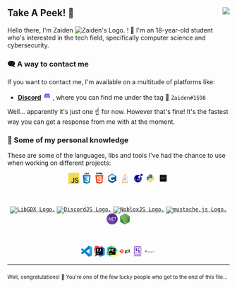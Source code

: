 ## Take A Peek! 👀 <img align="right" src="https://komarev.com/ghpvc/?username=Synceratus&style=flat&label=PEEKERS!&color=07a892">

Hello there, I'm Zaiden  <span><img height="18" alt="Zaiden's Logo." title="Zaiden the pro c:" src="https://avatars.githubusercontent.com/u/65905477"></span> ! 👋 I'm an 18-year-old student who's interested in the tech field, specifically computer science and cybersecurity.

### 🗨️ A way to contact me

If you want to contact me, I'm available on a multitude of platforms like:

- [**Discord**](https://discord.com/) <span><img height="18" alt="Discord Logo." title="Discord" src="https://raw.githubusercontent.com/github/explore/2a3ce46f963399611d8e2054bb0ce9a4b539296a/topics/discord/discord.png"></spam> , where you can find me under the tag 🔗 `Zaiden#1598`

Well... apparently it's just one ☝️ for now. However that's fine! It's the fastest way you can get a response from me with at the moment.

### 🧠 Some of my personal knowledge

These are some of the languages, libs and tools I've had the chance to use when working on different projects:

<p align="center">
  <a href="https://github.com/topics/javascript"><code><img height="25" alt="JavaScript Logo." title="JavaScript" src="https://raw.githubusercontent.com/github/explore/80688e429a7d4ef2fca1e82350fe8e3517d3494d/topics/javascript/javascript.png"></code></a>
  <a href="https://github.com/topics/css"><code><img height="25" alt="CSS Logo." title="CSS" src="https://raw.githubusercontent.com/github/explore/80688e429a7d4ef2fca1e82350fe8e3517d3494d/topics/css/css.png"></code></a>
  <a href="https://github.com/topics/html"><code><img height="25" alt="HTML Logo." title="HTML" src="https://raw.githubusercontent.com/github/explore/80688e429a7d4ef2fca1e82350fe8e3517d3494d/topics/html/html.png"></code></a>
  <a href="https://github.com/topics/c"><code><img height="25" alt="C Logo." title="C" src="https://raw.githubusercontent.com/github/explore/f3e22f0dca2be955676bc70d6214b95b13354ee8/topics/c/c.png"></code></a>
  <a href="https://github.com/topics/java"><code><img height="25" alt="Java Logo." title="Java" src="https://raw.githubusercontent.com/github/explore/5b3600551e122a3277c2c5368af2ad5725ffa9a1/topics/java/java.png"></code></a>
  <a href="https://github.com/topics/lua"><code><img height="25" alt="Lua Logo." title="Lua" src="https://raw.githubusercontent.com/github/explore/80688e429a7d4ef2fca1e82350fe8e3517d3494d/topics/lua/lua.png"></code></a>
  <a href="https://github.com/topics/python"><code><img height="25" alt="Python Logo." title="Python" src="https://raw.githubusercontent.com/github/explore/80688e429a7d4ef2fca1e82350fe8e3517d3494d/topics/python/python.png"></code></a>
  <a href="https://github.com/topics/assembly"><code><img height="25" alt="Assembly Logo." title="Assembly" src="https://raw.githubusercontent.com/github/explore/e495457f5ff28c343f9e422f8e3cf80fd3e80890/topics/assembly/assembly.png"></code></a>
</p>
</br>
<p align="center">
  <a href="https://github.com/libgdx"><code><img height="25" alt="LibGDX Logo." title="LibGDX" src="https://avatars.githubusercontent.com/u/509841"></code></a>
  <a href="https://github.com/discordjs"><code><img height="25" alt="DiscordJS Logo." title="DiscordJS" src="https://avatars.githubusercontent.com/u/26492485"></code></a>
  <a href="https://github.com/noblox"><code><img height="25" alt="NobloxJS Logo." title="NobloxJS" src="https://avatars.githubusercontent.com/u/81932091"></code></a>
  <a href="https://github.com/janl/mustache.js"><code><img height="25" alt="mustache.js Logo." title="mustache.js" src="https://railsware.com/blog/wp-content/uploads/2012/04/mustache-150x150.png"></code></a>
  <a href="https://github.com/topics/dotnet"><code><img height="25" alt=".NET Logo." title=".NET" src="https://raw.githubusercontent.com/github/explore/93d8a67084f94b2a444e510199a6e7622e5b09a3/topics/dotnet/dotnet.png"></code></a>
  <a href="https://github.com/topics/nodejs"><code><img height="25" alt="Node.js Logo." title="Node.js" src="https://raw.githubusercontent.com/github/explore/80688e429a7d4ef2fca1e82350fe8e3517d3494d/topics/nodejs/nodejs.png"></code></a>
</p>
</br>
<p align="center">
  <a href="https://github.com/topics/vscode"><code><img height="25" alt="Visual Studio Code Logo." title="Visual Studio Code" src="https://raw.githubusercontent.com/github/explore/bbd48b997e8d0bef63f676eca4da5e1f76487b56/topics/visual-studio-code/visual-studio-code.png"></code></a>
  <a href="https://github.com/topics/intellij-idea"><code><img height="25" alt="Intellij IDEA Logo." title="Intellij IDEA" src="https://raw.githubusercontent.com/github/explore/caa262eeb858e81282d6f651d6eef1f8730b54ba/topics/intellij-idea/intellij-idea.png"></code></a>
  <a href="https://github.com/topics/pycharm"><code><img height="25" alt="PyCharm Logo." title="PyCharm" src="https://raw.githubusercontent.com/github/explore/d8574c7bce27faa27fb879bca56dfe351ee66efd/topics/pycharm/pycharm.png"></code></a>
  <a href="https://github.com/topics/git"><code><img height="25" alt="Git Logo." title="Git" src="https://raw.githubusercontent.com/github/explore/80688e429a7d4ef2fca1e82350fe8e3517d3494d/topics/git/git.png"></code></a>
  <a href="https://github.com/topics/heroku"><code><img height="25" alt="Heroku Logo." title="Heroku" src="https://raw.githubusercontent.com/github/explore/cb661bc288627f05a5ac4187b00495fd8048c9fa/topics/heroku/heroku.png"></code></a>
  <a href="https://github.com/topics/mongodb"><code><img height="25" alt="MongoDB Logo." title="MongoDB" src="https://raw.githubusercontent.com/github/explore/80688e429a7d4ef2fca1e82350fe8e3517d3494d/topics/mongodb/mongodb.png"></code></a>
</p>

---

<sub>Well, congratulations! 🎉 You're one of the few lucky people who got to the end of this file...</sub>
